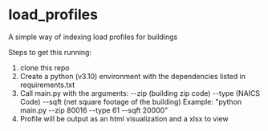 # load_profiles
A simple way of indexing load profiles for buildings

Steps to get this running:
1. clone this repo
2. Create a python (v3.10) environment with the dependencies listed in requirements.txt
3. Call main.py with the arguments:
	--zip (building zip code)
	--type (NAICS Code)
	--sqft (net square footage of the building)
Example: "python main.py --zip 80016 --type 61 --sqft 20000"
4. Profile will be output as an html visualization and a xlsx to view
